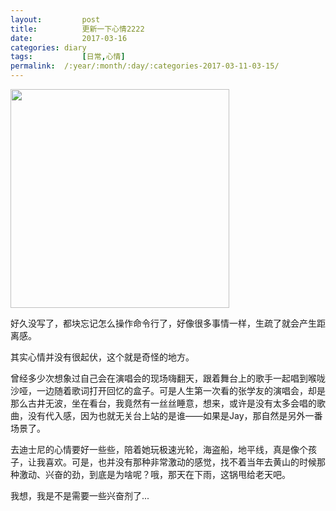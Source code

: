 ```yaml
---
layout:			post
title:			更新一下心情2222
date:   		2017-03-16
categories: diary
tags: 			[日常,心情]
permalink: 	/:year/:month/:day/:categories-2017-03-11-03-15/
---
```


<img src="{{ site.baseurl }}/assets/blogImg/diary_1.jpeg" height='350' alt="">

好久没写了，都块忘记怎么操作命令行了，好像很多事情一样，生疏了就会产生距离感。

其实心情并没有很起伏，这个就是奇怪的地方。

曾经多少次想象过自己会在演唱会的现场嗨翻天，跟着舞台上的歌手一起唱到喉咙沙哑，一边随着歌词打开回忆的盒子。可是人生第一次看的张学友的演唱会，却是那么古井无波，坐在看台，我竟然有一丝丝睡意，想来，或许是没有太多会唱的歌曲，没有代入感，因为也就无关台上站的是谁——如果是Jay，那自然是另外一番场景了。

去迪士尼的心情要好一些些，陪着她玩极速光轮，海盗船，地平线，真是像个孩子，让我喜欢。可是，也并没有那种非常激动的感觉，找不着当年去黄山的时候那种激动、兴奋的劲，到底是为啥呢？哦，那天在下雨，这锅甩给老天吧。

我想，我是不是需要一些兴奋剂了...